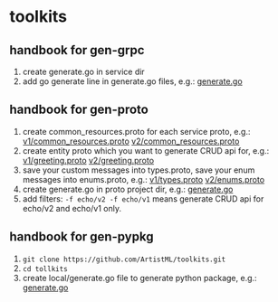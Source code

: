 # toolkits

## handbook for gen-grpc
1. create generate.go in service dir
2. add go generate line in generate.go files, e.g.: [generate.go](./test/grpc/generate.go)

## handbook for gen-proto
1. create common_resources.proto for each service proto, e.g.: [v1/common_resources.proto](./test/proto/echo/v1/common_resources.proto) [v2/common_resources.proto](./test/proto/echo/v2/common_resources.proto)
2. create entity proto which you want to generate CRUD api for, e.g.: [v1/greeting.proto](./test/proto/echo/v1/greeting.proto) [v2/greeting.proto](./test/proto/echo/v2/greeting.proto)
3. save your custom messages into types.proto, save your enum messages into enums.proto, e.g.: [v1/types.proto](./test/proto/echo/v1/types.proto) [v2/enums.proto](./test/proto/echo/v2/enums.proto)
4. create generate.go in proto project dir, e.g.: [generate.go](./test/proto/generate.go)
5. add filters: `-f echo/v2 -f echo/v1` means generate CRUD api for echo/v2 and echo/v1 only.

## handbook for gen-pypkg
1. `git clone https://github.com/ArtistML/toolkits.git`
2. `cd tollkits`
3. create local/generate.go file to generate python package, e.g.: [generate.go](./test/pypkg/generate.go)
